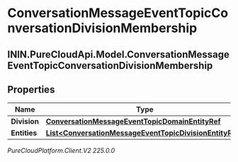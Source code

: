 # ConversationMessageEventTopicConversationDivisionMembership

## ININ.PureCloudApi.Model.ConversationMessageEventTopicConversationDivisionMembership

## Properties

|Name | Type | Description | Notes|
|------------ | ------------- | ------------- | -------------|
| **Division** | [**ConversationMessageEventTopicDomainEntityRef**](ConversationMessageEventTopicDomainEntityRef) |  | [optional] |
| **Entities** | [**List&lt;ConversationMessageEventTopicDivisionEntityRef&gt;**](ConversationMessageEventTopicDivisionEntityRef) |  | [optional] |



_PureCloudPlatform.Client.V2 225.0.0_
